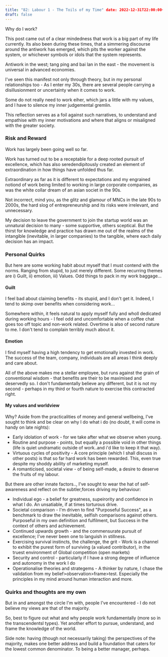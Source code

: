 ```yaml
---
title: "82: Labour 1 - The Toils of my Time" date: 2022-12-31T22:00:00+08:00
draft: false
---
```

Why do I work? 

This post came out of a clear mindedness that work is a big part of my life currently. Its also been during these times, that a simmering discourse around the antiwork has emerged, which pits the worker against the system, or whichever symbols or idols that the system represents. 

Antiwork in the west;  tang ping and bai lan in the east - the movement is universal in advanced economies.

I've seen this manifest not only through theory, but in my personal relationships too - As I enter my 30s, there are several people carrying a disillusionment or uncertainty when it comes to work. 

Some do  not really need to work eiher, which jars a little with my values, and I have to silence my inner judgemental gremlin.

This reflection serves as a foil against such narratives, to understand and empathise with my inner motivations and where that aligns or misaligned with the greater society. 

### Risk and Reward
Work has largely been going well so far.

Work has turned out to be a receptable for a  deep rooted pursuit of excellence, which has also seredendipitously created an element of extraordination in how things have unfolded thus far.

Extraordinary as far as it is different to expectations and my engrained notiond of work being limited to working in large corporate companies, as was the white collar dream of an asian societ in the 90s. 

Not incorrect, mind you, as the glitz and glamour of MNCs in the late 90s to 2000s, the hard slog of entrepreneurship and its risks were irrelevant, and unnecessary. 

My decision to leave the government to join the startup world was an unnatural decision to many - some supportive, others sceptical. But the thirst for knowledge and practice has drawn me out of the realms of the intangible (inevitable, in larger companies) to the tangible, where each daily decision has an impact. 

### Personal Quirks
But here are some working habit about myself that I must contend with the norms. Ranging from stupid, to just merely different. Some recurring themes are i) Guilt, ii) emotion, iii) Values. Odd things to pack in my work baggage...

#### Guilt
I feel bad about claiming benefits - its stupid, and I don't get it. Indeed, I tend to skimp over benefits when considering work...

Somewhere within, it feels natural to apply myself fully and wholl dedicated during working hours - I feel odd and uncomfortable when a coffee chat goes too off topic and non-work related. Overtime is also of second nature to me. I don't tend to complain terribly much about it.

#### Emotion
I find myself having a high tendency to get emotionally invested in work. The success of the team, company, individuals are all areas I think deeply and care about.


All of the above makes me a stellar employee, but runs against the grain of conventional wisdom - that benefits are their to be maximised and deservedly so. I don't fundamentally believe any different, but it is not my second - perhaps in my third or fourth nature to exercise this contracted right. 

#### My values and worldview
Why? Aside from the practicalities of money and general wellbeing, I've sought to think and be clear on why I do what i do (no doubt, it will come in handy on late nights): 

- Early idolation of work - for we take after what we observe when young.
- Routine and purpose - points, but equally a possible void in other things (life is quiet undramatic outside of work..and i'd like to keep it that way).
- Virtuous cycles of positivity - A core principle (which I shall discuss in other posts) is that so far hard work has been rewarded. This, even true despite my shoddy ability of marketing myself. 
- A romanticised, societal view - of being self-made, a desire to deserve the fruits of my labour. 


But there are other innate factors.., I've sought to wear the hat of self-awareness and reflect on the subtler,forces driving my behaviour:

- Individual ego - a belief for greatness, supeirority and confidence in what I do. An unsatiable, if at times torturous drive.
- Societal comparison - I'm driven to find "Purposeful Success", as a benchmark to draw the inevitable, selfish comparisons against others. Purposeful in my own definition and fulfilment, but Success in the context of others and achievement.
- Continued upwards growth - and the commensurate pursuit of excellence; I've never been one to languish in stillness.
- Exercising survival instincts, the challenge, the grit - Work is a channel to exhibit the purest form of surviving (a valued contributor), in the truest environment of Global competition (open markets)
- Security and control - particularly if I have a strong degree of influence and autonomy in the work I do
- Operationalise theories and strategems - A thinker by nature, I chase the validation from my belief>observation>frame>test. Especially the principles in my mind around human interaction and more.

### Quirks and thoughts are my own
But in and amongst the circle I'm with, people I've encountered - I do not believe my views are that of the majority. 

So, best to figure out what and why people work fundamentally (more so in the transcendentsl types). Yet another effort to pursue, understand, and frame the knowledge of the world.

Side note: having (though not necessarily taking) the perspectives of the majority, makes one better address and build a foundation that caters for the lowest common denominator. To being a better manager, perhaps.